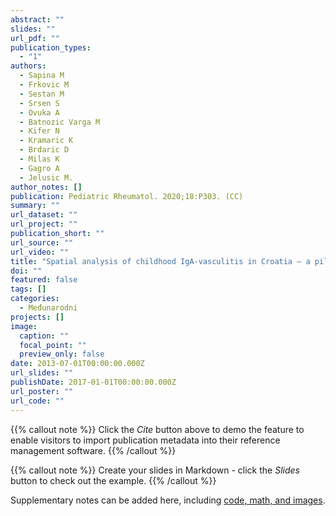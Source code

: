```yaml
---
abstract: ""
slides: ""
url_pdf: ""
publication_types:
  - "1"
authors:
  - Sapina M
  - Frkovic M
  - Sestan M
  - Srsen S
  - Ovuka A
  - Batnozic Varga M
  - Kifer N
  - Kramaric K
  - Brdaric D
  - Milas K
  - Gagro A
  - Jelusic M.
author_notes: []
publication: Pediatric Rheumatol. 2020;18:P303. (CC)
summary: ""
url_dataset: ""
url_project: ""
publication_short: ""
url_source: ""
url_video: ""
title: "Spatial analysis of childhood IgA-vasculitis in Croatia – a pilot study. "
doi: ""
featured: false
tags: []
categories:
  - Međunarodni
projects: []
image:
  caption: ""
  focal_point: ""
  preview_only: false
date: 2013-07-01T00:00:00.000Z
url_slides: ""
publishDate: 2017-01-01T00:00:00.000Z
url_poster: ""
url_code: ""
---
```


{{% callout note %}}
Click the *Cite* button above to demo the feature to enable visitors to import publication metadata into their reference management software.
{{% /callout %}}

{{% callout note %}}
Create your slides in Markdown - click the *Slides* button to check out the example.
{{% /callout %}}

Supplementary notes can be added here, including [code, math, and images](https://wowchemy.com/docs/writing-markdown-latex/).
